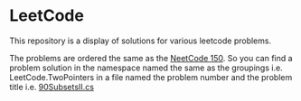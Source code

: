 # LeetCode

This repository is a display of solutions for various leetcode problems.

The problems are ordered the same as the [NeetCode 150](https://neetcode.io/practice). So you can find a problem solution in the namespace named the same as the groupings i.e. LeetCode.TwoPointers in a file named the problem number and the problem title i.e. [90SubsetsII.cs](https://leetcode.com/problems/subsets-ii/)
